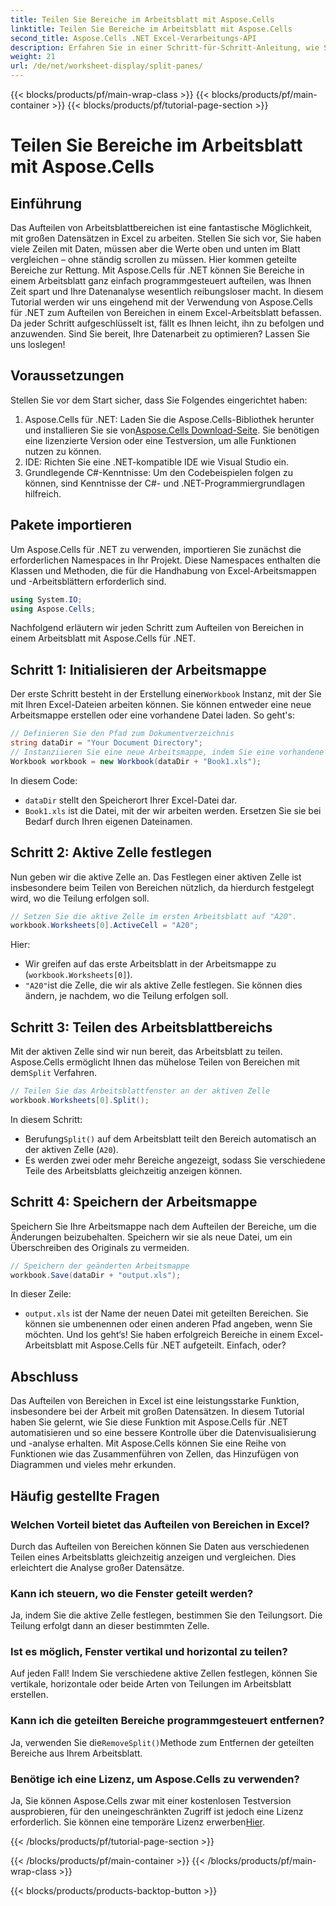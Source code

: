 ```yaml
---
title: Teilen Sie Bereiche im Arbeitsblatt mit Aspose.Cells
linktitle: Teilen Sie Bereiche im Arbeitsblatt mit Aspose.Cells
second_title: Aspose.Cells .NET Excel-Verarbeitungs-API
description: Erfahren Sie in einer Schritt-für-Schritt-Anleitung, wie Sie Arbeitsblattbereiche mit Aspose.Cells für .NET aufteilen. Perfekt für eine verbesserte Datenanalyse und Ansichtsanpassung.
weight: 21
url: /de/net/worksheet-display/split-panes/
---
```


{{< blocks/products/pf/main-wrap-class >}}
{{< blocks/products/pf/main-container >}}
{{< blocks/products/pf/tutorial-page-section >}}

# Teilen Sie Bereiche im Arbeitsblatt mit Aspose.Cells

## Einführung
Das Aufteilen von Arbeitsblattbereichen ist eine fantastische Möglichkeit, mit großen Datensätzen in Excel zu arbeiten. Stellen Sie sich vor, Sie haben viele Zeilen mit Daten, müssen aber die Werte oben und unten im Blatt vergleichen – ohne ständig scrollen zu müssen. Hier kommen geteilte Bereiche zur Rettung. Mit Aspose.Cells für .NET können Sie Bereiche in einem Arbeitsblatt ganz einfach programmgesteuert aufteilen, was Ihnen Zeit spart und Ihre Datenanalyse wesentlich reibungsloser macht.
In diesem Tutorial werden wir uns eingehend mit der Verwendung von Aspose.Cells für .NET zum Aufteilen von Bereichen in einem Excel-Arbeitsblatt befassen. Da jeder Schritt aufgeschlüsselt ist, fällt es Ihnen leicht, ihn zu befolgen und anzuwenden. Sind Sie bereit, Ihre Datenarbeit zu optimieren? Lassen Sie uns loslegen!
## Voraussetzungen
Stellen Sie vor dem Start sicher, dass Sie Folgendes eingerichtet haben:
1. Aspose.Cells für .NET: Laden Sie die Aspose.Cells-Bibliothek herunter und installieren Sie sie von[Aspose.Cells Download-Seite](https://releases.aspose.com/cells/net/). Sie benötigen eine lizenzierte Version oder eine Testversion, um alle Funktionen nutzen zu können.
2. IDE: Richten Sie eine .NET-kompatible IDE wie Visual Studio ein.
3. Grundlegende C#-Kenntnisse: Um den Codebeispielen folgen zu können, sind Kenntnisse der C#- und .NET-Programmiergrundlagen hilfreich.
## Pakete importieren
Um Aspose.Cells für .NET zu verwenden, importieren Sie zunächst die erforderlichen Namespaces in Ihr Projekt. Diese Namespaces enthalten die Klassen und Methoden, die für die Handhabung von Excel-Arbeitsmappen und -Arbeitsblättern erforderlich sind.
```csharp
using System.IO;
using Aspose.Cells;
```
Nachfolgend erläutern wir jeden Schritt zum Aufteilen von Bereichen in einem Arbeitsblatt mit Aspose.Cells für .NET.
## Schritt 1: Initialisieren der Arbeitsmappe
 Der erste Schritt besteht in der Erstellung einer`Workbook` Instanz, mit der Sie mit Ihren Excel-Dateien arbeiten können. Sie können entweder eine neue Arbeitsmappe erstellen oder eine vorhandene Datei laden. So geht's:
```csharp
// Definieren Sie den Pfad zum Dokumentverzeichnis
string dataDir = "Your Document Directory";
// Instanziieren Sie eine neue Arbeitsmappe, indem Sie eine vorhandene Excel-Datei laden
Workbook workbook = new Workbook(dataDir + "Book1.xls");
```
In diesem Code:
- `dataDir` stellt den Speicherort Ihrer Excel-Datei dar.
- `Book1.xls` ist die Datei, mit der wir arbeiten werden. Ersetzen Sie sie bei Bedarf durch Ihren eigenen Dateinamen.
## Schritt 2: Aktive Zelle festlegen
Nun geben wir die aktive Zelle an. Das Festlegen einer aktiven Zelle ist insbesondere beim Teilen von Bereichen nützlich, da hierdurch festgelegt wird, wo die Teilung erfolgen soll.
```csharp
// Setzen Sie die aktive Zelle im ersten Arbeitsblatt auf "A20".
workbook.Worksheets[0].ActiveCell = "A20";
```
Hier:
- Wir greifen auf das erste Arbeitsblatt in der Arbeitsmappe zu (`workbook.Worksheets[0]`).
- `"A20"`ist die Zelle, die wir als aktive Zelle festlegen. Sie können dies ändern, je nachdem, wo die Teilung erfolgen soll.
## Schritt 3: Teilen des Arbeitsblattbereichs
 Mit der aktiven Zelle sind wir nun bereit, das Arbeitsblatt zu teilen. Aspose.Cells ermöglicht Ihnen das mühelose Teilen von Bereichen mit dem`Split` Verfahren.
```csharp
// Teilen Sie das Arbeitsblattfenster an der aktiven Zelle
workbook.Worksheets[0].Split();
```
In diesem Schritt:
-  Berufung`Split()` auf dem Arbeitsblatt teilt den Bereich automatisch an der aktiven Zelle (`A20`).
- Es werden zwei oder mehr Bereiche angezeigt, sodass Sie verschiedene Teile des Arbeitsblatts gleichzeitig anzeigen können.
## Schritt 4: Speichern der Arbeitsmappe
Speichern Sie Ihre Arbeitsmappe nach dem Aufteilen der Bereiche, um die Änderungen beizubehalten. Speichern wir sie als neue Datei, um ein Überschreiben des Originals zu vermeiden.
```csharp
// Speichern der geänderten Arbeitsmappe
workbook.Save(dataDir + "output.xls");
```
In dieser Zeile:
- `output.xls` ist der Name der neuen Datei mit geteilten Bereichen. Sie können sie umbenennen oder einen anderen Pfad angeben, wenn Sie möchten.
Und los geht‘s! Sie haben erfolgreich Bereiche in einem Excel-Arbeitsblatt mit Aspose.Cells für .NET aufgeteilt. Einfach, oder?
## Abschluss
Das Aufteilen von Bereichen in Excel ist eine leistungsstarke Funktion, insbesondere bei der Arbeit mit großen Datensätzen. In diesem Tutorial haben Sie gelernt, wie Sie diese Funktion mit Aspose.Cells für .NET automatisieren und so eine bessere Kontrolle über die Datenvisualisierung und -analyse erhalten. Mit Aspose.Cells können Sie eine Reihe von Funktionen wie das Zusammenführen von Zellen, das Hinzufügen von Diagrammen und vieles mehr erkunden.
## Häufig gestellte Fragen
### Welchen Vorteil bietet das Aufteilen von Bereichen in Excel?  
Durch das Aufteilen von Bereichen können Sie Daten aus verschiedenen Teilen eines Arbeitsblatts gleichzeitig anzeigen und vergleichen. Dies erleichtert die Analyse großer Datensätze.
### Kann ich steuern, wo die Fenster geteilt werden?  
Ja, indem Sie die aktive Zelle festlegen, bestimmen Sie den Teilungsort. Die Teilung erfolgt dann an dieser bestimmten Zelle.
### Ist es möglich, Fenster vertikal und horizontal zu teilen?  
Auf jeden Fall! Indem Sie verschiedene aktive Zellen festlegen, können Sie vertikale, horizontale oder beide Arten von Teilungen im Arbeitsblatt erstellen.
### Kann ich die geteilten Bereiche programmgesteuert entfernen?  
 Ja, verwenden Sie die`RemoveSplit()`Methode zum Entfernen der geteilten Bereiche aus Ihrem Arbeitsblatt.
### Benötige ich eine Lizenz, um Aspose.Cells zu verwenden?  
 Ja, Sie können Aspose.Cells zwar mit einer kostenlosen Testversion ausprobieren, für den uneingeschränkten Zugriff ist jedoch eine Lizenz erforderlich. Sie können eine temporäre Lizenz erwerben[Hier](https://purchase.aspose.com/temporary-license/).

{{< /blocks/products/pf/tutorial-page-section >}}

{{< /blocks/products/pf/main-container >}}
{{< /blocks/products/pf/main-wrap-class >}}

{{< blocks/products/products-backtop-button >}}
